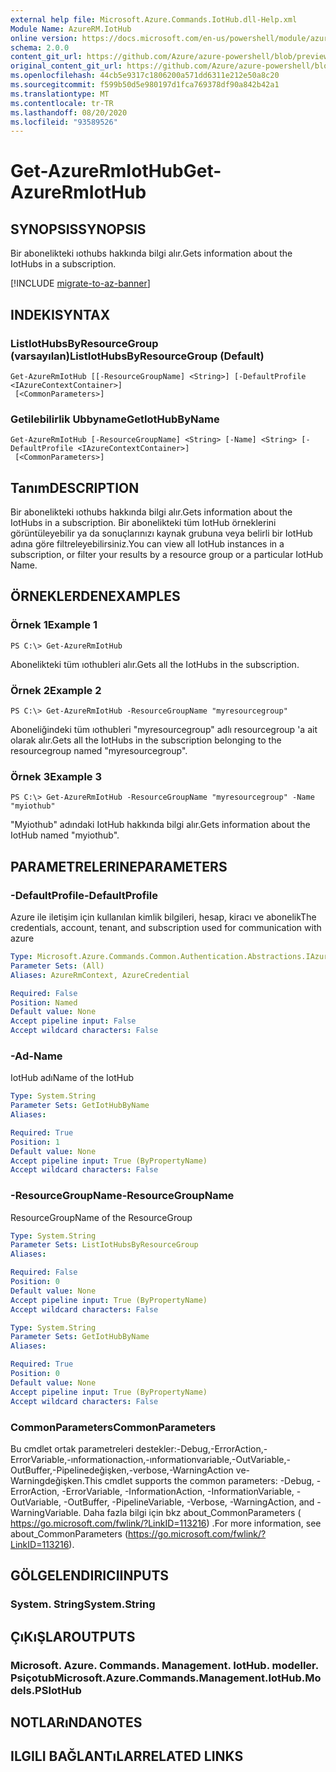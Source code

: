 ```yaml
---
external help file: Microsoft.Azure.Commands.IotHub.dll-Help.xml
Module Name: AzureRM.IotHub
online version: https://docs.microsoft.com/en-us/powershell/module/azurerm.iothub/get-azurermiothub
schema: 2.0.0
content_git_url: https://github.com/Azure/azure-powershell/blob/preview/src/ResourceManager/IotHub/Commands.IotHub/help/Get-AzureRmIotHub.md
original_content_git_url: https://github.com/Azure/azure-powershell/blob/preview/src/ResourceManager/IotHub/Commands.IotHub/help/Get-AzureRmIotHub.md
ms.openlocfilehash: 44cb5e9317c1806200a571dd6311e212e50a8c20
ms.sourcegitcommit: f599b50d5e980197d1fca769378df90a842b42a1
ms.translationtype: MT
ms.contentlocale: tr-TR
ms.lasthandoff: 08/20/2020
ms.locfileid: "93589526"
---
```

# <span data-ttu-id="17800-101">Get-AzureRmIotHub</span><span class="sxs-lookup"><span data-stu-id="17800-101">Get-AzureRmIotHub</span></span>

## <span data-ttu-id="17800-102">SYNOPSIS</span><span class="sxs-lookup"><span data-stu-id="17800-102">SYNOPSIS</span></span>
<span data-ttu-id="17800-103">Bir abonelikteki ıothubs hakkında bilgi alır.</span><span class="sxs-lookup"><span data-stu-id="17800-103">Gets information about the IotHubs in a subscription.</span></span>

[!INCLUDE [migrate-to-az-banner](../../includes/migrate-to-az-banner.md)]

## <span data-ttu-id="17800-104">INDEKI</span><span class="sxs-lookup"><span data-stu-id="17800-104">SYNTAX</span></span>

### <span data-ttu-id="17800-105">ListIotHubsByResourceGroup (varsayılan)</span><span class="sxs-lookup"><span data-stu-id="17800-105">ListIotHubsByResourceGroup (Default)</span></span>
```
Get-AzureRmIotHub [[-ResourceGroupName] <String>] [-DefaultProfile <IAzureContextContainer>]
 [<CommonParameters>]
```

### <span data-ttu-id="17800-106">Getilebilirlik Ubbyname</span><span class="sxs-lookup"><span data-stu-id="17800-106">GetIotHubByName</span></span>
```
Get-AzureRmIotHub [-ResourceGroupName] <String> [-Name] <String> [-DefaultProfile <IAzureContextContainer>]
 [<CommonParameters>]
```

## <span data-ttu-id="17800-107">Tanım</span><span class="sxs-lookup"><span data-stu-id="17800-107">DESCRIPTION</span></span>
<span data-ttu-id="17800-108">Bir abonelikteki ıothubs hakkında bilgi alır.</span><span class="sxs-lookup"><span data-stu-id="17800-108">Gets information about the IotHubs in a subscription.</span></span>
<span data-ttu-id="17800-109">Bir abonelikteki tüm IotHub örneklerini görüntüleyebilir ya da sonuçlarınızı kaynak grubuna veya belirli bir IotHub adına göre filtreleyebilirsiniz.</span><span class="sxs-lookup"><span data-stu-id="17800-109">You can view all IotHub instances in a subscription, or filter your results by a resource group or a particular IotHub Name.</span></span>

## <span data-ttu-id="17800-110">ÖRNEKLERDEN</span><span class="sxs-lookup"><span data-stu-id="17800-110">EXAMPLES</span></span>

### <span data-ttu-id="17800-111">Örnek 1</span><span class="sxs-lookup"><span data-stu-id="17800-111">Example 1</span></span>
```
PS C:\> Get-AzureRmIotHub
```

<span data-ttu-id="17800-112">Abonelikteki tüm ıothubleri alır.</span><span class="sxs-lookup"><span data-stu-id="17800-112">Gets all the IotHubs in the subscription.</span></span>

### <span data-ttu-id="17800-113">Örnek 2</span><span class="sxs-lookup"><span data-stu-id="17800-113">Example 2</span></span>
```
PS C:\> Get-AzureRmIotHub -ResourceGroupName "myresourcegroup"
```

<span data-ttu-id="17800-114">Aboneliğindeki tüm ıothubleri "myresourcegroup" adlı resourcegroup 'a ait olarak alır.</span><span class="sxs-lookup"><span data-stu-id="17800-114">Gets all the IotHubs in the subscription belonging to the resourcegroup named "myresourcegroup".</span></span>

### <span data-ttu-id="17800-115">Örnek 3</span><span class="sxs-lookup"><span data-stu-id="17800-115">Example 3</span></span>
```
PS C:\> Get-AzureRmIotHub -ResourceGroupName "myresourcegroup" -Name "myiothub"
```

<span data-ttu-id="17800-116">"Myiothub" adındaki IotHub hakkında bilgi alır.</span><span class="sxs-lookup"><span data-stu-id="17800-116">Gets information about the IotHub named "myiothub".</span></span>

## <span data-ttu-id="17800-117">PARAMETRELERINE</span><span class="sxs-lookup"><span data-stu-id="17800-117">PARAMETERS</span></span>

### <span data-ttu-id="17800-118">-DefaultProfile</span><span class="sxs-lookup"><span data-stu-id="17800-118">-DefaultProfile</span></span>
<span data-ttu-id="17800-119">Azure ile iletişim için kullanılan kimlik bilgileri, hesap, kiracı ve abonelik</span><span class="sxs-lookup"><span data-stu-id="17800-119">The credentials, account, tenant, and subscription used for communication with azure</span></span>

```yaml
Type: Microsoft.Azure.Commands.Common.Authentication.Abstractions.IAzureContextContainer
Parameter Sets: (All)
Aliases: AzureRmContext, AzureCredential

Required: False
Position: Named
Default value: None
Accept pipeline input: False
Accept wildcard characters: False
```

### <span data-ttu-id="17800-120">-Ad</span><span class="sxs-lookup"><span data-stu-id="17800-120">-Name</span></span>
<span data-ttu-id="17800-121">IotHub adı</span><span class="sxs-lookup"><span data-stu-id="17800-121">Name of the IotHub</span></span>

```yaml
Type: System.String
Parameter Sets: GetIotHubByName
Aliases:

Required: True
Position: 1
Default value: None
Accept pipeline input: True (ByPropertyName)
Accept wildcard characters: False
```

### <span data-ttu-id="17800-122">-ResourceGroupName</span><span class="sxs-lookup"><span data-stu-id="17800-122">-ResourceGroupName</span></span>
<span data-ttu-id="17800-123">ResourceGroup</span><span class="sxs-lookup"><span data-stu-id="17800-123">Name of the ResourceGroup</span></span>

```yaml
Type: System.String
Parameter Sets: ListIotHubsByResourceGroup
Aliases:

Required: False
Position: 0
Default value: None
Accept pipeline input: True (ByPropertyName)
Accept wildcard characters: False
```

```yaml
Type: System.String
Parameter Sets: GetIotHubByName
Aliases:

Required: True
Position: 0
Default value: None
Accept pipeline input: True (ByPropertyName)
Accept wildcard characters: False
```

### <span data-ttu-id="17800-124">CommonParameters</span><span class="sxs-lookup"><span data-stu-id="17800-124">CommonParameters</span></span>
<span data-ttu-id="17800-125">Bu cmdlet ortak parametreleri destekler:-Debug,-ErrorAction,-ErrorVariable,-ınformationaction,-ınformationvariable,-OutVariable,-OutBuffer,-Pipelinedeğişken,-verbose,-WarningAction ve-Warningdeğişken.</span><span class="sxs-lookup"><span data-stu-id="17800-125">This cmdlet supports the common parameters: -Debug, -ErrorAction, -ErrorVariable, -InformationAction, -InformationVariable, -OutVariable, -OutBuffer, -PipelineVariable, -Verbose, -WarningAction, and -WarningVariable.</span></span> <span data-ttu-id="17800-126">Daha fazla bilgi için bkz about_CommonParameters ( https://go.microsoft.com/fwlink/?LinkID=113216) .</span><span class="sxs-lookup"><span data-stu-id="17800-126">For more information, see about_CommonParameters (https://go.microsoft.com/fwlink/?LinkID=113216).</span></span>

## <span data-ttu-id="17800-127">GÖLGELENDIRICI</span><span class="sxs-lookup"><span data-stu-id="17800-127">INPUTS</span></span>

### <span data-ttu-id="17800-128">System. String</span><span class="sxs-lookup"><span data-stu-id="17800-128">System.String</span></span>

## <span data-ttu-id="17800-129">ÇıKıŞLAR</span><span class="sxs-lookup"><span data-stu-id="17800-129">OUTPUTS</span></span>

### <span data-ttu-id="17800-130">Microsoft. Azure. Commands. Management. IotHub. modeller. Psiçotub</span><span class="sxs-lookup"><span data-stu-id="17800-130">Microsoft.Azure.Commands.Management.IotHub.Models.PSIotHub</span></span>

## <span data-ttu-id="17800-131">NOTLARıNDA</span><span class="sxs-lookup"><span data-stu-id="17800-131">NOTES</span></span>

## <span data-ttu-id="17800-132">ILGILI BAĞLANTıLAR</span><span class="sxs-lookup"><span data-stu-id="17800-132">RELATED LINKS</span></span>
